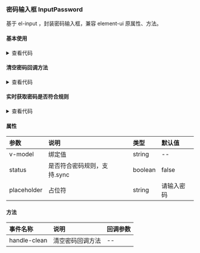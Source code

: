 ### 密码输入框 InputPassword

基于 el-input ，封装密码输入框，兼容 element-ui 原属性、方法。

#### 基本使用

<template>
  <InputPassword-Demo1 />
</template>

<details>
  <summary>查看代码</summary>

  <<< @/docs/.vuepress/components/InputPassword/Demo1.vue
</details>

#### 清空密码回调方法

<template>
  <InputPassword-Demo2 />
</template>

<details>
  <summary>查看代码</summary>

  <<< @/docs/.vuepress/components/InputPassword/Demo2.vue
</details>

#### 实时获取密码是否符合规则

<template>
  <InputPassword-Demo3 />
</template>

<details>
  <summary>查看代码</summary>

  <<< @/docs/.vuepress/components/InputPassword/Demo3.vue
</details>

#### 属性

|参数|说明|类型|默认值|
|:---|:---|:---|:---|
|v-model|绑定值|string|--|
|status|是否符合密码规则，支持.sync|boolean|false|
|placeholder|占位符|string|请输入密码|

#### 方法

|事件名称|说明|回调参数|
|:---|:---|:---|
|handle-clean|清空密码回调方法|--|
